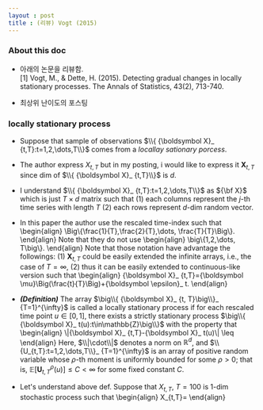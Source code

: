 ```yaml
---
layout : post 
title : (리뷰) Vogt (2015) 
---
```


### About this doc

- 아래의 논문을 리뷰함. <br/>
[1] Vogt, M., & Dette, H. (2015). Detecting gradual changes in locally stationary processes. The Annals of Statistics, 43(2), 713-740. 

- 최상위 난이도의 포스팅 

### locally stationary process

- Suppose that sample of observations $\\{ {\boldsymbol X}_ {t,T}:t=1,2,\dots,T\\}$ comes from a *locallay sationary porcess*. 

- The author express $X_{t,T}$ but in my posting, i would like to express it ${\boldsymbol X}_ {t,T}$ since dim of $\\{ {\boldsymbol X}_ {t,T}\\}$ is $d$. 

- I understand $\\{ {\boldsymbol X}_ {t,T}:t=1,2,\dots,T\\}$ as ${\bf X}$ which is just $T \times d$ matrix such that (1) each columns represent the $j$-th time series with length $T$ (2) each rows represent $d$-dim random vector. 

- In this paper the author use the rescaled time-index such that
\begin{align}
\Big\\{\frac{1}{T},\frac{2}{T},\dots, \frac{T}{T}\Big\\}.
\end{align}
Note that they do not use 
\begin{align}
\big\\{1,2,\dots, T\big\\}.
\end{align}
Note that those notation have advantage the followings: (1) ${\boldsymbol X}_ {t,T}$ could be easily extended the infinite arrays, i.e., the case of $T=\infty$, (2) thus it can be easily extended to continuous-like version such that 
\begin{align}
{\boldsymbol X}_ {t,T}={\boldsymbol \mu}\Big(\frac{t}{T}\Big)+{\boldsymbol \epsilon}_ t.
\end{align}

- ***(Definition)*** The array $\big\\{ {\boldsymbol X}_ {t, T}\big\\}_ {T=1}^{\infty}$ is called a locally stationary process if for each rescaled time point $u\in[0,1]$, there exists a strictly stationary process $\big\\{ {\boldsymbol X}_ t(u):t\in\mathbb{Z}\big\\}$ with the property that 
\begin{align}
\\|{\boldsymbol X}_ {t,T}-{\boldsymbol X}_ t(u)\\| \leq 
\end{align}
Here, $\\|\cdot\\|$ denotes a norm on $\mathbb{R}^d$, and $\\{U_{t,T}:t=1,2,\dots,T\\}_ {T=1}^{\infty}$ is an array of positive random variable whose $\rho$-th moment is uniformly bounded for some $\rho>0$; that is, $\mathbb{E}[{\boldsymbol U}_ {t,T}^{\rho}(u)]\leq C < \infty$ for some fixed constant $C$. 

- Let's understand above def. Suppose that $X_{t,T}, ~T=100$ is $1$-dim stochastic process such that
\begin{align}
X_{t,T}=
\end{align}

